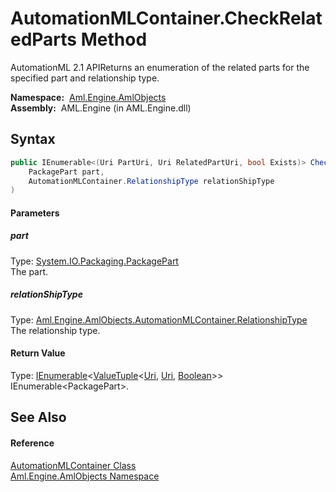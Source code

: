 AutomationMLContainer.CheckRelatedParts Method
==============================================
AutomationML 2.1 APIReturns an enumeration of the related parts for the specified part and relationship type.

  **Namespace:**  [Aml.Engine.AmlObjects][1]  
  **Assembly:**  AML.Engine (in AML.Engine.dll)

Syntax
------

```csharp
public IEnumerable<(Uri PartUri, Uri RelatedPartUri, bool Exists)> CheckRelatedParts(
	PackagePart part,
	AutomationMLContainer.RelationshipType relationShipType
)
```

#### Parameters

##### *part*
Type: [System.IO.Packaging.PackagePart][2]  
 The part.

##### *relationShipType*
Type: [Aml.Engine.AmlObjects.AutomationMLContainer.RelationshipType][3]  
 The relationship type.

#### Return Value
Type: [IEnumerable][4]&lt;[ValueTuple][5]&lt;[Uri][6], [Uri][6], [Boolean][7]>>  
 IEnumerable&lt;PackagePart>. 

See Also
--------

#### Reference
[AutomationMLContainer Class][8]  
[Aml.Engine.AmlObjects Namespace][1]  

[1]: ../README.md
[2]: https://docs.microsoft.com/dotnet/api/system.io.packaging.packagepart
[3]: ../AutomationMLContainer_RelationshipType/README.md
[4]: https://docs.microsoft.com/dotnet/api/system.collections.generic.ienumerable-1
[5]: https://docs.microsoft.com/dotnet/api/system.valuetuple-3
[6]: https://docs.microsoft.com/dotnet/api/system.uri
[7]: https://docs.microsoft.com/dotnet/api/system.boolean
[8]: README.md
[9]: https://www.automationml.org
[10]: ../../icons/logoShade.png